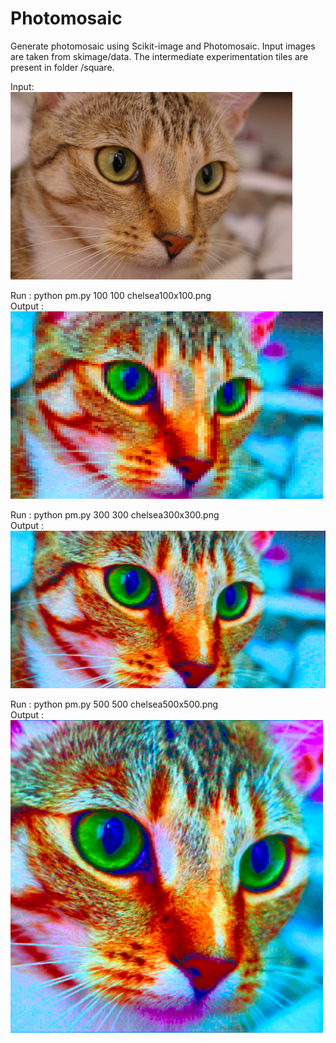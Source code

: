 # Photomosaic
Generate photomosaic using Scikit-image and Photomosaic. Input images are taken from skimage/data. The intermediate experimentation tiles are present in folder /square. <br>

Input:<br>
![chelsea](chelsea.png "chelsea")<br>

Run : python pm.py 100 100 chelsea100x100.png<br>
Output : <br>
![chelsea100x100](chelsea100x100.png "chelsea100x100")<br>

Run : python pm.py 300 300 chelsea300x300.png<br>
Output : <br>
![chelsea300x300](chelsea300x300.png "chelsea300x300")<br>

Run : python pm.py 500 500 chelsea500x500.png<br>
Output : <br>
![chelsea500x500](chelsea500x500.png "chelsea500x500")<br>
